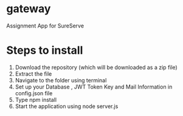 # gateway
Assignment App for SureServe

# Steps to install
1. Download the repository (which will be downloaded as a zip file)
2. Extract the file
3. Navigate to the folder using terminal 
4. Set up your Database , JWT Token Key and Mail Information in config.json file
5. Type  npm install 
6. Start the application using node server.js
